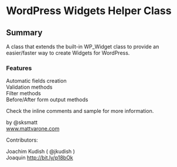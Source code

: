 #  WordPress Widgets Helper Class

## Summary

A class that extends the built-in WP_Widget class to provide an easier/faster way to create Widgets for WordPress.

### Features

Automatic fields creation  
Validation methods  
Filter methods  
Before/After form output methods  

Check the inline comments and sample for more information.

by @sksmatt  
www.mattvarone.com

Contributors:

Joachim Kudish ( @jkudish )  
Joaquin http://bit.ly/p18bOk